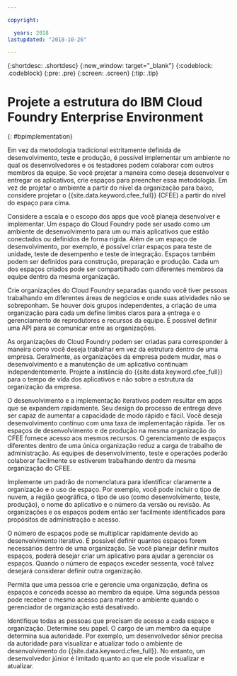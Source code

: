 ```yaml
---

copyright:

  years: 2018
lastupdated: "2018-10-26"

---
```


{:shortdesc: .shortdesc}
{:new_window: target="_blank"}
{:codeblock: .codeblock}
{:pre: .pre}
{:screen: .screen}
{:tip: .tip}

# Projete a estrutura do IBM Cloud Foundry Enterprise Environment
{: #bpimplementation}

Em vez da metodologia tradicional estritamente definida de desenvolvimento, teste e produção, é possível implementar um ambiente no qual os desenvolvedores e os testadores podem colaborar com outros membros da equipe. 
Se você projetar a maneira como deseja desenvolver e entregar os aplicativos, crie espaços para preencher essa
metodologia. Em vez de projetar o ambiente a partir do nível da organização para baixo, considere projetar o
{{site.data.keyword.cfee_full}} (CFEE) a partir do nível do espaço para cima.

Considere a escala e o escopo dos apps que você planeja desenvolver e implementar. Um espaço do Cloud Foundry pode
ser usado como um ambiente de desenvolvimento para um ou mais aplicativos que estão conectados ou definidos de forma
rígida. Além de um espaço de desenvolvimento, por exemplo, é possível criar espaços para teste de unidade, teste de desempenho e teste de integração. Espaços também podem ser definidos para construção, preparação e produção. Cada um dos espaços criados pode ser compartilhado com diferentes membros da equipe dentro da mesma organização.

Crie organizações do Cloud Foundry separadas quando você tiver pessoas trabalhando em diferentes áreas de negócios e onde suas atividades não se sobreponham. Se houver dois grupos independentes, a criação de uma organização para cada um define limites claros para a entrega e o gerenciamento de reprodutores e recursos da equipe. É possível definir uma API para se comunicar entre as organizações.

As organizações do Cloud Foundry podem ser criadas para corresponder à maneira como você deseja trabalhar em vez da estrutura dentro de uma empresa. Geralmente, as organizações da empresa podem mudar, mas o desenvolvimento e a manutenção de um aplicativo continuam independentemente. 
Projete a instância do {{site.data.keyword.cfee_full}} para o tempo de vida dos aplicativos e não sobre a
estrutura da organização da empresa.

O desenvolvimento e a implementação iterativos podem resultar em apps que se expandem rapidamente. Seu design do processo de entrega deve ser capaz de aumentar a capacidade de modo rápido e fácil. Você deseja desenvolvimento contínuo com uma taxa de implementação rápida. 
Ter os espaços de desenvolvimento e de produção na mesma organização do CFEE fornece acesso aos mesmos recursos. O gerenciamento de espaços diferentes dentro de uma única organização reduz a carga de trabalho de administração. As
equipes de desenvolvimento, teste e operações poderão colaborar facilmente se estiverem trabalhando dentro da
mesma organização do CFEE.

Implemente um padrão de nomenclatura para identificar claramente a organização e o uso de espaço. Por exemplo, você pode incluir o tipo de nuvem, a região geográfica, o tipo de uso (como desenvolvimento, teste, produção), o nome do aplicativo e o número da versão ou revisão. As organizações e os espaços podem então ser facilmente identificados para propósitos de administração e acesso.  

O número de espaços pode se multiplicar rapidamente devido ao desenvolvimento iterativo. É possível definir quantos espaços forem necessários dentro de uma organização. Se você planejar definir muitos espaços, poderá desejar criar um aplicativo para ajudar a gerenciar os espaços. Quando o número de espaços exceder sessenta, você talvez desejará considerar definir outra organização.

Permita que uma pessoa crie e gerencie uma organização, defina os espaços e conceda acesso ao membro da equipe. Uma segunda pessoa pode receber o mesmo acesso para manter o ambiente quando o gerenciador de organização está desativado.  

Identifique todas as pessoas que precisam de acesso a cada espaço e organização. Determine seu papel. O cargo de um membro da equipe determina sua autoridade. Por exemplo, um desenvolvedor sênior precisa da autoridade para visualizar e atualizar todo o ambiente de desenvolvimento do {{site.data.keyword.cfee_full}}. No entanto, um desenvolvedor júnior é limitado quanto ao que ele pode visualizar e atualizar.
